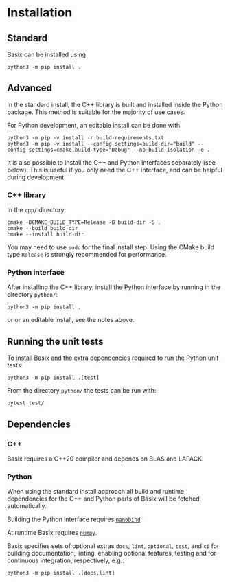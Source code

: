 # Installation

## Standard

Basix can be installed using

```console
python3 -m pip install .
```

## Advanced

In the standard install, the C++ library is built and installed inside the
Python package. This method is suitable for the majority of use cases.

For Python development, an editable install can be done with

```console
python3 -m pip -v install -r build-requirements.txt
python3 -m pip -v install --config-settings=build-dir="build" --config-settings=cmake.build-type="Debug" --no-build-isolation -e .
```

It is also possible to install the C++ and Python interfaces separately
(see below). This is useful if you only need the C++ interface, and can
be helpful during development.

### C++ library

In the `cpp/` directory:

```console
cmake -DCMAKE_BUILD_TYPE=Release -B build-dir -S .
cmake --build build-dir
cmake --install build-dir
```

You may need to use `sudo` for the final install step. Using the CMake
build type `Release` is strongly recommended for performance.

### Python interface

After installing the C++ library, install the Python interface by running in
the directory `python/`:

```console
python3 -m pip install .
```

or or an editable install, see the notes above.

## Running the unit tests

To install Basix and the extra dependencies required to run the Python unit tests:

```console
python3 -m pip install .[test]
```

From the directory `python/` the tests can be run with:

```console
pytest test/
```

## Dependencies

### C++

Basix requires a C++20 compiler and depends on BLAS and LAPACK.

### Python

When using the standard install approach all build and runtime
dependencies for the C++ and Python parts of Basix will be fetched
automatically.

Building the Python interface requires
[`nanobind`](https://github.com/wjakob/nanobind).

At runtime Basix requires [`numpy`](https://numpy.org).

Basix specifies sets of optional extras `docs`, `lint`, `optional`, `test`, and
`ci` for building documentation, linting, enabling optional features, testing
and for continuous integration, respectively, e.g.:

```console
python3 -m pip install .[docs,lint]
```
